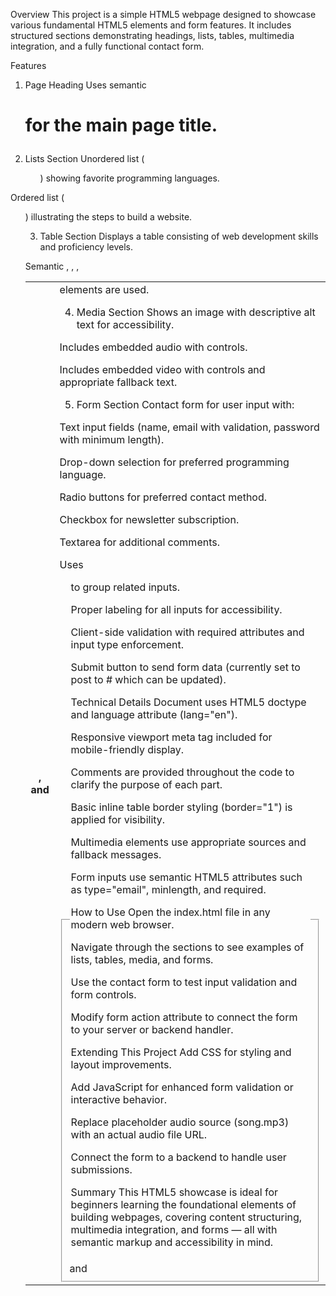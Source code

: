 Overview
This project is a simple HTML5 webpage designed to showcase various fundamental HTML5 elements and form features. It includes structured sections demonstrating headings, lists, tables, multimedia integration, and a fully functional contact form.

Features
1. Page Heading
Uses semantic <h1> for the main page title.

2. Lists Section
Unordered list (<ul>) showing favorite programming languages.

Ordered list (<ol>) illustrating the steps to build a website.

3. Table Section
Displays a table consisting of web development skills and proficiency levels.

Semantic <table>, <thead>, <tbody>, <th>, and <td> elements are used.

4. Media Section
Shows an image with descriptive alt text for accessibility.

Includes embedded audio with controls.

Includes embedded video with controls and appropriate fallback text.

5. Form Section
Contact form for user input with:

Text input fields (name, email with validation, password with minimum length).

Drop-down selection for preferred programming language.

Radio buttons for preferred contact method.

Checkbox for newsletter subscription.

Textarea for additional comments.

Uses <fieldset> and <legend> to group related inputs.

Proper labeling for all inputs for accessibility.

Client-side validation with required attributes and input type enforcement.

Submit button to send form data (currently set to post to # which can be updated).

Technical Details
Document uses HTML5 doctype and language attribute (lang="en").

Responsive viewport meta tag included for mobile-friendly display.

Comments are provided throughout the code to clarify the purpose of each part.

Basic inline table border styling (border="1") is applied for visibility.

Multimedia elements use appropriate sources and fallback messages.

Form inputs use semantic HTML5 attributes such as type="email", minlength, and required.

How to Use
Open the index.html file in any modern web browser.

Navigate through the sections to see examples of lists, tables, media, and forms.

Use the contact form to test input validation and form controls.

Modify form action attribute to connect the form to your server or backend handler.

Extending This Project
Add CSS for styling and layout improvements.

Add JavaScript for enhanced form validation or interactive behavior.

Replace placeholder audio source (song.mp3) with an actual audio file URL.

Connect the form to a backend to handle user submissions.

Summary
This HTML5 showcase is ideal for beginners learning the foundational elements of building webpages, covering content structuring, multimedia integration, and forms — all with semantic markup and accessibility in mind.
